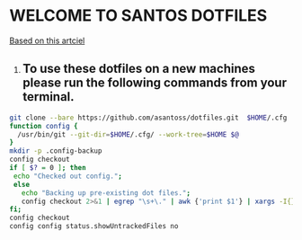 # WELCOME TO SANTOS DOTFILES


[Based on this artciel](https://www.atlassian.com/git/tutorials/dotfiles)

1. To use these dotfiles on a new machines please run the following commands from your terminal.
    -  
 ```bash
git clone --bare https://github.com/asantoss/dotfiles.git  $HOME/.cfg
function config {
   /usr/bin/git --git-dir=$HOME/.cfg/ --work-tree=$HOME $@
}
mkdir -p .config-backup
config checkout
if [ $? = 0 ]; then
  echo "Checked out config.";
  else
    echo "Backing up pre-existing dot files.";
    config checkout 2>&1 | egrep "\s+\." | awk {'print $1'} | xargs -I{} mv {} .config-backup/{}
fi;
config checkout
config config status.showUntrackedFiles no
```



